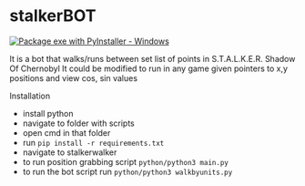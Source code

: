 # stalkerBOT

[![Package exe with PyInstaller - Windows](https://github.com/osinmv/stalkerBOT/actions/workflows/pyinstaller-windows.yml/badge.svg)](https://github.com/osinmv/stalkerBOT/actions/workflows/pyinstaller-windows.yml)

It is a bot that walks/runs between set list of points in S.T.A.L.K.E.R. Shadow Of Chernobyl
It could be modified to run in any game given pointers to x,y positions and view cos, sin values



Installation
 - install python
 - navigate to folder with scripts 
 - open cmd in that folder
 - run `pip install -r requirements.txt`
 - navigate to stalkerwalker
 - to run position grabbing script `python/python3 main.py`
 - to run the bot script run `python/python3 walkbyunits.py`

